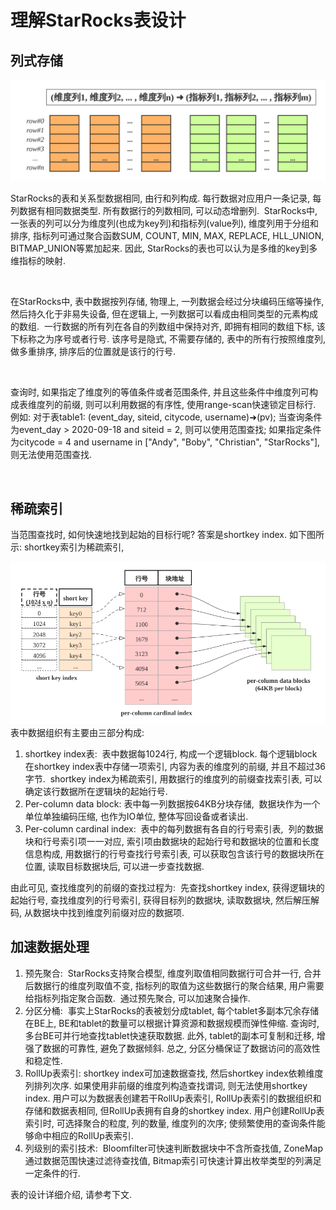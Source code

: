 # 理解StarRocks表设计

## 列式存储

![column](../assets/3.1.1-1.png)

StarRocks的表和关系型数据相同, 由行和列构成. 每行数据对应用户一条记录, 每列数据有相同数据类型. 所有数据行的列数相同, 可以动态增删列.  StarRocks中, 一张表的列可以分为维度列(也成为key列)和指标列(value列), 维度列用于分组和排序, 指标列可通过聚合函数SUM, COUNT, MIN, MAX, REPLACE, HLL\_UNION, BITMAP\_UNION等累加起来. 因此, StarRocks的表也可以认为是多维的key到多维指标的映射.

  <br/>

在StarRocks中, 表中数据按列存储, 物理上, 一列数据会经过分块编码压缩等操作, 然后持久化于非易失设备, 但在逻辑上, 一列数据可以看成由相同类型的元素构成的数组.  一行数据的所有列在各自的列数组中保持对齐, 即拥有相同的数组下标, 该下标称之为序号或者行号. 该序号是隐式, 不需要存储的, 表中的所有行按照维度列, 做多重排序, 排序后的位置就是该行的行号.

  <br/>

查询时, 如果指定了维度列的等值条件或者范围条件, 并且这些条件中维度列可构成表维度列的前缀, 则可以利用数据的有序性, 使用range-scan快速锁定目标行. 例如: 对于表table1: (event\_day, siteid, citycode, username)➜(pv); 当查询条件为event\_day > 2020-09-18 and siteid = 2, 则可以使用范围查找; 如果指定条件为citycode = 4 and username in \["Andy", "Boby", "Christian", "StarRocks"\], 则无法使用范围查找.

<br/>

## 稀疏索引

当范围查找时, 如何快速地找到起始的目标行呢? 答案是shortkey index. 如下图所示: shortkey索引为稀疏索引,

![index](../assets/screenshot_1620803557579.png)
表中数据组织有主要由三部分构成:

1. shortkey index表:  表中数据每1024行, 构成一个逻辑block. 每个逻辑block在shortkey index表中存储一项索引, 内容为表的维度列的前缀, 并且不超过36字节.  shortkey index为稀疏索引, 用数据行的维度列的前缀查找索引表, 可以确定该行数据所在逻辑块的起始行号.
2. Per-column data block: 表中每一列数据按64KB分块存储,  数据块作为一个单位单独编码压缩, 也作为IO单位, 整体写回设备或者读出.
3. Per-column cardinal index:  表中的每列数据有各自的行号索引表,  列的数据块和行号索引项一一对应, 索引项由数据块的起始行号和数据块的位置和长度信息构成, 用数据行的行号查找行号索引表, 可以获取包含该行号的数据块所在位置, 读取目标数据块后, 可以进一步查找数据.

由此可见, 查找维度列的前缀的查找过程为:  先查找shortkey index, 获得逻辑块的起始行号, 查找维度列的行号索引, 获得目标列的数据块, 读取数据块, 然后解压解码, 从数据块中找到维度列前缀对应的数据项.

## 加速数据处理

1. 预先聚合:  StarRocks支持聚合模型, 维度列取值相同数据行可合并一行, 合并后数据行的维度列取值不变, 指标列的取值为这些数据行的聚合结果, 用户需要给指标列指定聚合函数.  通过预先聚合, 可以加速聚合操作.
2. 分区分桶:  事实上StarRocks的表被划分成tablet, 每个tablet多副本冗余存储在BE上, BE和tablet的数量可以根据计算资源和数据规模而弹性伸缩. 查询时, 多台BE可并行地查找tablet快速获取数据. 此外, tablet的副本可复制和迁移, 增强了数据的可靠性, 避免了数据倾斜. 总之, 分区分桶保证了数据访问的高效性和稳定性.
3. RollUp表索引: shortkey index可加速数据查找, 然后shortkey index依赖维度列排列次序. 如果使用非前缀的维度列构造查找谓词, 则无法使用shortkey index. 用户可以为数据表创建若干RollUp表索引, RollUp表索引的数据组织和存储和数据表相同, 但RollUp表拥有自身的shortkey index. 用户创建RollUp表索引时, 可选择聚合的粒度, 列的数量, 维度列的次序; 使频繁使用的查询条件能够命中相应的RollUp表索引.
4. 列级别的索引技术:  Bloomfilter可快速判断数据块中不含所查找值, ZoneMap通过数据范围快速过滤待查找值, Bitmap索引可快速计算出枚举类型的列满足一定条件的行.

表的设计详细介绍, 请参考下文.
